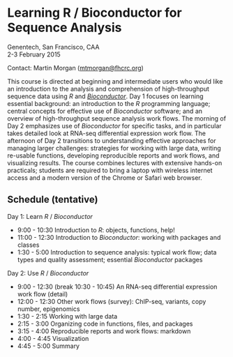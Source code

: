 Learning R / Bioconductor for Sequence Analysis
===============================================

Genentech, San Francisco, CAA<br />
2-3 February 2015

Contact: Martin Morgan ([mtmorgan@fhcrc.org](mailto:mtmorgan@fhcrc.org))

This course is directed at beginning and intermediate users who would
like an introduction to the analysis and comprehension of
high-throughput sequence data using _R_ and
_[Bioconductor](http://bioconductor.org)_. Day 1 focuses on learning
essential background: an introduction to the _R_ programming language;
central concepts for effective use of _Bioconductor_ software; and an
overview of high-throughput sequence analysis work flows. The morning
of Day 2 emphasizes use of _Bioconductor_ for specific tasks, and in
particular takes detailed look at RNA-seq differential expression work
flow.  The afternoon of Day 2 transitions to understanding effective
approaches for managing larger challenges: strategies for working with
large data, writing re-usable functions, developing reproducible
reports and work flows, and visualizing results.  The course combines
lectures with extensive hands-on practicals; students are required to
bring a laptop with wireless internet access and a modern version of
the Chrome or Safari web browser.

Schedule (tentative)
--------------------

Day 1: Learn _R_ / _Bioconductor_

- 9:00 - 10:30 Introduction to _R_: objects, functions, help!
- 11:00 - 12:30 Introduction to _Bioconductor_: working with packages
  and classes
- 1:30 - 5:00 Introduction to sequence analysis: typical work flow;
  data types and quality assessment; essential _Bioconductor_ packages

Day 2: Use _R_ / _Bioconductor_ 

- 9:00 - 12:30 (break 10:30 - 10:45) An RNA-seq differential
  expression work flow (detail)
- 12:00 - 12:30 Other work flows (survey): ChIP-seq, variants, copy
  number, epigenomics
- 1:30 - 2:15 Working with large data
- 2:15 - 3:00 Organizing code in functions, files, and packages
- 3:15 - 4:00 Reproducible reports and work flows: markdown
- 4:00 - 4:45 Visualization
- 4:45 - 5:00 Summary

